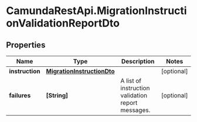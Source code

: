 # CamundaRestApi.MigrationInstructionValidationReportDto

## Properties
Name | Type | Description | Notes
------------ | ------------- | ------------- | -------------
**instruction** | [**MigrationInstructionDto**](MigrationInstructionDto.md) |  | [optional] 
**failures** | **[String]** | A list of instruction validation report messages. | [optional] 
